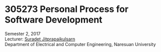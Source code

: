# 305273 Personal Process for Software Development
  Semester 2, 2017 <br/>
  Lecturer: [Suradet Jitprapaikulsarn](http://www.ajarnsuradet.com/) <br/>
  Department of Electrical and Computer Engineering, Naresuan University
